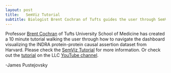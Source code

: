 ```yaml
---
layout: post
title:   SemViz Tutorial
subtitle: Biologist Brent Cochran of Tufts guides the user through SemViz in a new Tutorial 
---
```

Professor [Brent Cochran](https://www.cochranlab.org) of Tufts University School of Medicine has created a 10 minute tutorial walking the user through how to navigate the dashboard visualizing the INDRA protein-protein causal assertion dataset from Harvard. Please check the [SemViz Tutorial](http://www.voxicon.net/wp-content/uploads/2020/06/semviz.mp4) for more information. Or check out the [tutorial](https://youtu.be/uDteDjuEzy4) on the LLC [YouTube channel](https://bit.ly/2NdR8pm).

-James Pustejovsky


